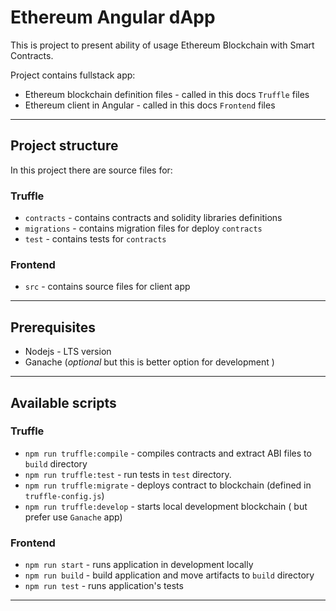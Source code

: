 # Ethereum Angular dApp

This is project to present ability of usage Ethereum Blockchain with Smart Contracts.

Project contains fullstack app:
* Ethereum blockchain definition files - called in this docs `Truffle` files
* Ethereum client in Angular - called in this docs `Frontend` files
-----------------------------------------------------------------------------------------
## Project structure
In this project there are source files for:
### Truffle
* `contracts` - contains contracts and solidity libraries definitions
* `migrations` - contains migration files for deploy `contracts`
* `test` - contains tests for `contracts`

### Frontend
* `src` - contains source files for client app
-----------------------------------------------------------------------------------------
## Prerequisites
* Nodejs - LTS version
* Ganache (_optional_ but this is better option for development )
-----------------------------------------------------------------------------------------
## Available scripts

### Truffle
* `npm run truffle:compile` - compiles contracts and extract ABI files to `build` directory
* `npm run truffle:test` - run tests in `test` directory.
* `npm run truffle:migrate` - deploys contract to blockchain (defined in  `truffle-config.js`)
* `npm run truffle:develop` - starts local development blockchain ( but prefer use `Ganache` app)

### Frontend
* `npm run start` - runs application in development locally
* `npm run build` - build application and move artifacts to `build` directory
* `npm run test` - runs application's tests
-----------------------------------------------------------------------------------------


